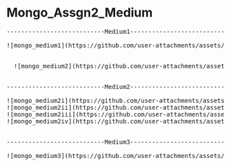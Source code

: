 # Mongo_Assgn2_Medium
<pre>
---------------------------Medium1----------------------------

![mongo_medium1](https://github.com/user-attachments/assets/accf6914-31c8-4408-b373-4744e8419aa7)


  ![mongo_medium2](https://github.com/user-attachments/assets/edc19e46-17e6-44ae-8cd4-2f4ab1a67fd4)


---------------------------Medium2----------------------------  

![mongo_medium2i](https://github.com/user-attachments/assets/a586ff26-4b08-444d-98c5-d842b174a47a)
![mongo_medium2ii](https://github.com/user-attachments/assets/000a0075-3e51-4fe7-89be-00ffc5561586)
![mongo_medium2iii](https://github.com/user-attachments/assets/70a055e3-4e00-4400-9f94-850d8c2e42dd)
![mongo_medium2iv](https://github.com/user-attachments/assets/41a9065a-182d-4655-8b19-321dc29b8e2b)


---------------------------Medium3---------------------------- 
  
![mongo_medium3](https://github.com/user-attachments/assets/fbe9f2af-22a7-4f56-9ffc-4911956aa8f3)


</pre>
